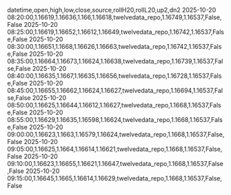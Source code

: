 datetime,open,high,low,close,source,rollH20,rollL20,up2,dn2
2025-10-20 08:20:00,1.16619,1.16636,1.166,1.16618,twelvedata_repo,1.16749,1.16537,False,False
2025-10-20 08:25:00,1.16619,1.16652,1.16612,1.16649,twelvedata_repo,1.16742,1.16537,False,False
2025-10-20 08:30:00,1.16651,1.1668,1.16626,1.16663,twelvedata_repo,1.16742,1.16537,False,False
2025-10-20 08:35:00,1.16664,1.16673,1.16624,1.16638,twelvedata_repo,1.16739,1.16537,False,False
2025-10-20 08:40:00,1.16635,1.1667,1.16635,1.16656,twelvedata_repo,1.16728,1.16537,False,False
2025-10-20 08:45:00,1.16655,1.16662,1.16624,1.16627,twelvedata_repo,1.16694,1.16537,False,False
2025-10-20 08:50:00,1.16625,1.16644,1.16612,1.16627,twelvedata_repo,1.1668,1.16537,False,False
2025-10-20 08:55:00,1.16629,1.16635,1.16598,1.16624,twelvedata_repo,1.1668,1.16537,False,False
2025-10-20 09:00:00,1.16623,1.1663,1.16579,1.16624,twelvedata_repo,1.1668,1.16537,False,False
2025-10-20 09:05:00,1.16625,1.1664,1.16614,1.16621,twelvedata_repo,1.1668,1.16537,False,False
2025-10-20 09:10:00,1.16623,1.16655,1.16621,1.16647,twelvedata_repo,1.1668,1.16537,False,False
2025-10-20 09:15:00,1.16645,1.1665,1.16614,1.16629,twelvedata_repo,1.1668,1.16537,False,False
